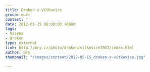 ```yaml
---
title: Draken x Vítkovice
group: muzi
contest: ''
date: 2012-05-15 00:00:00 +0000
tags:
- hazena
- draken
type: external
link: http://mry.cz/photo/draken/vitkovice2012/index.html
author: mry
thumbnail: "/images/content/2012-05-15_draken-x-vitkovice.jpg"

---
```

